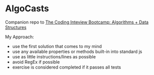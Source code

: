 # AlgoCasts

Companion repo to [The Coding Inteview Bootcamp: Algorithms + Data Structures](https://www.udemy.com/course/coding-interview-bootcamp-algorithms-and-data-structure/)

My Approach:
- use the first solution that comes to my mind
- use any available properties or methods built-in into standard js
- use as little instructions/lines as possible
- avoid RegEx if possible
- exercise is considered completed if it passes all tests